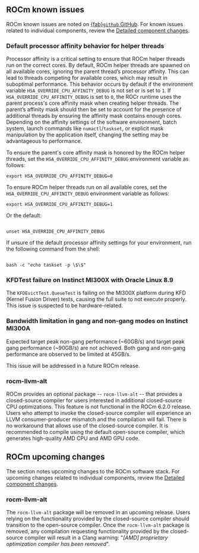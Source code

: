 
## ROCm known issues

ROCm known issues are noted on [{fab}`github` GitHub](https://github.com/ROCm/ROCm/labels/Verified%20Issue). For known
issues related to individual components, review the [Detailed component changes](detailed-component-changes).

### Default processor affinity behavior for helper threads 

Processor affinity is a critical setting to ensure that ROCm helper threads run on the correct cores. By default, ROCm
helper threads are spawned on all available cores, ignoring the parent thread’s processor affinity. This can lead to
threads competing for available cores, which may result in suboptimal performance. This behavior occurs by default if
the environment variable `HSA_OVERRIDE_CPU_AFFINITY_DEBUG` is not set or is set to `1`. If
`HSA_OVERRIDE_CPU_AFFINITY_DEBUG` is set to `0`, the ROCr runtime uses the parent process's core affinity mask when
creating helper threads. The parent’s affinity mask should then be set to account for the presence of additional threads
by ensuring the affinity mask contains enough cores. Depending on the affinity settings of the software environment,
batch system, launch commands like `numactl`/`taskset`, or explicit mask manipulation by the application itself, changing
the setting may be advantageous to performance.

To ensure the parent's core affinity mask is honored by the ROCm helper threads, set the
`HSA_OVERRIDE_CPU_AFFINITY_DEBUG` environment variable as follows:

```{code} shell
export HSA_OVERRIDE_CPU_AFFINITY_DEBUG=0
```

To ensure ROCm helper threads run on all available cores, set the `HSA_OVERRIDE_CPU_AFFINITY_DEBUG` environment variable
as follows:

``` shell
export HSA_OVERRIDE_CPU_AFFINITY_DEBUG=1
```

Or the default:

``` shell

unset HSA_OVERRIDE_CPU_AFFINITY_DEBUG
```

If unsure of the default processor affinity settings for your environment, run the following command from the shell:

``` shell

bash -c "echo taskset -p \$\$" 
```

### KFDTest failure on Instinct MI300X with Oracle Linux 8.9

The `KFDEvictTest.QueueTest` is failing on the MI300X platform during KFD (Kernel Fusion Driver) tests, causing the full
suite to not execute properly. This issue is suspected to be hardware-related.

### Bandwidth limitation in gang and non-gang modes on Instinct MI300A

Expected target peak non-gang performance (~60GB/s) and target peak gang performance (~90GB/s) are not achieved. Both gang
and non-gang performance are observed to be limited at 45GB/s.

This issue will be addressed in a future ROCm release.

### rocm-llvm-alt

ROCm provides an optional package -- `rocm-llvm-alt` -- that provides a closed-source compiler for
users interested in additional closed-source CPU optimizations. This feature is not functional in
the ROCm 6.2.0 release. Users who attempt to invoke the closed-source compiler will experience an
LLVM consumer-producer mismatch and the compilation will fail. There is no workaround that allows
use of the closed-source compiler. It is recommended to compile using the default open-source
compiler, which generates high-quality AMD CPU and AMD GPU code.

## ROCm upcoming changes

The section notes upcoming changes to the ROCm software stack. For upcoming changes related to individual components, review
the [Detailed component changes](detailed-component-changes).

### rocm-llvm-alt

The `rocm-llvm-alt` package will be removed in an upcoming release. Users relying on the
functionality provided by the closed-source compiler should transition to the open-source compiler.
Once the `rocm-llvm-alt` package is removed, any compilation requesting functionality provided by
the closed-source compiler will result in a Clang warning: "*[AMD] proprietary optimization compiler
has been removed*".
